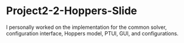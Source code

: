 # Project2-2-Hoppers-Slide
I personally worked on the implementation for the common solver, configuration interface, Hoppers model, PTUI, GUI, and configurations.
